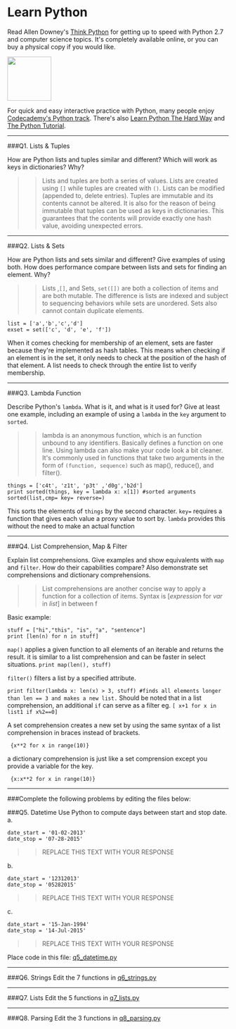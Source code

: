 # Learn Python

Read Allen Downey's [Think Python](http://www.greenteapress.com/thinkpython/) for getting up to speed with Python 2.7 and computer science topics. It's completely available online, or you can buy a physical copy if you would like.

<a href="http://www.greenteapress.com/thinkpython/"><img src="img/think_python.png" style="width: 100px;" target="_blank"></a>

For quick and easy interactive practice with Python, many people enjoy [Codecademy's Python track](http://www.codecademy.com/en/tracks/python). There's also [Learn Python The Hard Way](http://learnpythonthehardway.org/book/) and [The Python Tutorial](https://docs.python.org/2/tutorial/).

---

###Q1. Lists &amp; Tuples

How are Python lists and tuples similar and different? Which will work as keys in dictionaries? Why?

>> Lists and tuples are both a series of values. Lists are created using ```[]``` while tuples are created with ```()```. Lists can be modified (appended to, delete entries). Tuples are immutable and its contents cannot be altered. It is also for the reason of being immutable that tuples can be used as keys in dictionaries. This guarantees that the contents will provide exactly one hash value, avoiding unexpected errors.

---

###Q2. Lists &amp; Sets

How are Python lists and sets similar and different? Give examples of using both. How does performance compare between lists and sets for finding an element. Why?

>> Lists ,`[]`, and Sets, `set([])`  are both a collection of items and are both mutable. The difference is lists are indexed and subject to sequencing behaviors while sets are unordered. Sets also cannot contain duplicate elements.
``` 
list = ['a','b','c','d']
exset = set(['c', 'd', 'e', 'f'])
```
When it comes checking for membership of an element, sets are faster because they're implemented as hash tables. This means when checking if an element is in the set, it only needs to check at the position of the hash of that element. A list needs to check through the entire list to verify membership.

---

###Q3. Lambda Function

Describe Python's `lambda`. What is it, and what is it used for? Give at least one example, including an example of using a `lambda` in the `key` argument to `sorted`.

>> lambda is an anonymous function, which is an function unbound to any identifiers. Basically defines a function on one line. Using lambda can also make your code look a bit cleaner. It's commonly used in functions that take two arguments in the form of `(function, sequence)` such as map(), reduce(), and filter(). 
```
things = ['c4t', 'z1t', 'p3t' ,'d0g','b2d']
print sorted(things, key = lambda x: x[1]) #sorted arguments sorted(list,cmp= key= reverse=)
```
This sorts the elements of `things` by the second character. `key=` requires a function that gives each value a proxy value to sort by. `lambda` provides this without the need to make an actual function

---

###Q4. List Comprehension, Map &amp; Filter

Explain list comprehensions. Give examples and show equivalents with `map` and `filter`. How do their capabilities compare? Also demonstrate set comprehensions and dictionary comprehensions.

>> List comprehensions are another concise way to apply a function for a collection of items. 
Syntax is [*expression* for *var* in *list*] in between f

Basic example:
```
stuff = ["hi","this", "is", "a", "sentence"]
print [len(n) for n in stuff]
```
`map()` applies a given function to all elements of an iterable and returns the result. it is similar to a list comprehension and can be faster in select situations.
`print map(len(), stuff)`

`filter()` filters a list by a specified attribute. 

`print filter(lambda x: len(x) > 3, stuff) #finds all elements longer than len == 3 and makes a new list.` Should be noted that in a list comprehension, an additional `if` can serve as a filter eg. `[ x+1 for x in list1 if x%2==0]`

A set comprehension creates a new set by using the same syntax of a list comprehension in braces instead of brackets.

` {x**2 for x in range(10)}`

a dictionary comprehension is just like a set comprension except you provide a variable for the key.

` {x:x**2 for x in range(10)}`



---

###Complete the following problems by editing the files below:

###Q5. Datetime
Use Python to compute days between start and stop date.   
a.  

```
date_start = '01-02-2013'    
date_stop = '07-28-2015'
```

>> REPLACE THIS TEXT WITH YOUR RESPONSE

b.  
```
date_start = '12312013'  
date_stop = '05282015'  
```

>> REPLACE THIS TEXT WITH YOUR RESPONSE

c.  
```
date_start = '15-Jan-1994'      
date_stop = '14-Jul-2015'  
```

>> REPLACE THIS TEXT WITH YOUR RESPONSE  

Place code in this file: [q5_datetime.py](python/q5_datetime.py)

---

###Q6. Strings
Edit the 7 functions in [q6_strings.py](python/q6_strings.py)

---

###Q7. Lists
Edit the 5 functions in [q7_lists.py](python/q7_lists.py)

---

###Q8. Parsing
Edit the 3 functions in [q8_parsing.py](python/q8_parsing.py)





